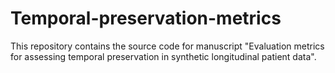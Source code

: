 # Temporal-preservation-metrics
This repository contains the source code for manuscript "Evaluation metrics for assessing temporal preservation in synthetic longitudinal patient data". 

